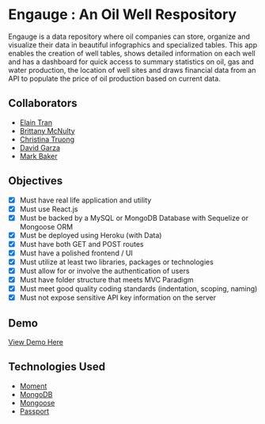 # Engauge : An Oil Well Respository
Engauge is a data repository where oil companies can store, organize and visualize their data in beautiful infographics and specialized tables. This app enables the creation of well tables, shows detailed information on each well and has a dashboard for quick access to summary statistics on oil, gas and water production, the location of well sites and draws financial data from an API to populate the price of oil production based on current data.

## Collaborators
* [Elain Tran](https://github.com/elaintran)
* [Brittany McNulty](https://github.com/bmm019)
* [Christina Truong](https://github.com/christinaqtruong)
* [David Garza](https://github.com/dgarza0413)
* [Mark Baker](https://github.com/i-k0n)

## Objectives
- [X] Must have real life application and utility
- [X] Must use React.js
- [X] Must be backed by a MySQL or MongoDB Database with Sequelize or Mongoose ORM
- [X] Must be deployed using Heroku (with Data)
- [X] Must have both GET and POST routes
- [X] Must have a polished frontend / UI 
- [X] Must utilize at least two libraries, packages or technologies 
- [X] Must allow for or involve the authentication of users 
- [X] Must have folder structure that meets MVC Paradigm
- [X] Must meet good quality coding standards (indentation, scoping, naming)
- [X] Must not expose sensitive API key information on the server

## Demo
[View Demo Here](https://serene-meadow-56536.herokuapp.com/)

## Technologies Used
* [Moment](https://www.npmjs.com/package/moment)
* [MongoDB](https://www.npmjs.com/package/mongodb)
* [Mongoose](https://www.npmjs.com/package/mongoose)
* [Passport](https://www.npmjs.com/package/passport)